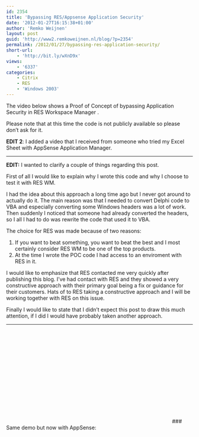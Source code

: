 ```yaml
---
id: 2354
title: 'Bypassing RES/Appsense Application Security'
date: '2012-01-27T16:15:38+01:00'
author: 'Remko Weijnen'
layout: post
guid: 'http://www2.remkoweijnen.nl/blog/?p=2354'
permalink: /2012/01/27/bypassing-res-application-security/
short-url:
    - 'http://bit.ly/wXnD9x'
views:
    - '6337'
categories:
    - Citrix
    - RES
    - 'Windows 2003'
---
```


The video below shows a Proof of Concept of bypassing Application Security in RES Workspace Manager .

Please note that at this time the code is not publicly available so please don’t ask for it.

**EDIT 2**: I added a video that I received from someone who tried my Excel Sheet with AppSense Application Manager.

---

**EDIT:** I wanted to clarify a couple of things regarding this post.

First of all I would like to explain why I wrote this code and why I choose to test it with RES WM.

I had the idea about this approach a long time ago but I never got around to actually do it. The main reason was that I needed to convert Delphi code to VBA and especially converting some Windows headers was a lot of work. Then suddenly I noticed that someone had already converted the headers, so I all I had to do was rewrite the code that used it to VBA.

The choice for RES was made because of two reasons:

1. If you want to beat something, you want to beat the best and I most certainly consider RES WM to be one of the top products.
2. At the time I wrote the POC code I had access to an enviroment with RES in it.

I would like to emphasize that RES contacted me very quickly after publishing this blog. I’ve had contact with RES and they showed a very constructive approach with their primary goal being a fix or guidance for their customers. Hats of to RES taking a constructive approach and I will be working together with RES on this issue.

Finally I would like to state that I didn’t expect this post to draw this much attention, if I did I would have probably taken another approach.

---

<div class="wlWriterEditableSmartContent" id="scid:5737277B-5D6D-4f48-ABFC-DD9C333F4C5D:b589a7f7-312a-4fcc-8f47-3c2f1c8862c2" style="margin: 0px; display: inline; float: none; padding: 0px;"><object classid="clsid:d27cdb6e-ae6d-11cf-96b8-444553540000" codebase="http://download.macromedia.com/pub/shockwave/cabs/flash/swflash.cab#version=6,0,40,0" height="252" width="448"><param name="src" value="http://www.youtube.com/v/ZdEzV1R2yBs?hd=1"></param><param name="wmode" value="transparent"></param></object></div>### Same demo but now with AppSense:

<div class="wlWriterEditableSmartContent" id="scid:5737277B-5D6D-4f48-ABFC-DD9C333F4C5D:621b380a-4f9f-43ba-becd-7f38384e55bd" style="margin: 0px; display: inline; float: none; padding: 0px;"><object classid="clsid:d27cdb6e-ae6d-11cf-96b8-444553540000" codebase="http://download.macromedia.com/pub/shockwave/cabs/flash/swflash.cab#version=6,0,40,0" height="252" width="448"><param name="src" value="http://www.youtube.com/v/UJvptlKxEEk?hd=1"></param><param name="wmode" value="transparent"></param></object></div>
